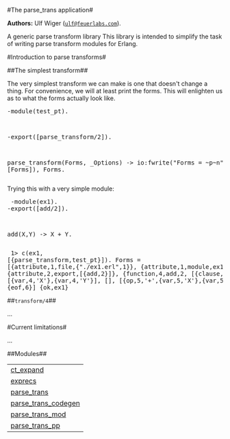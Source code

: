 

#The parse_trans application#


__Authors:__ Ulf Wiger ([`ulf@feuerlabs.com`](mailto:ulf@feuerlabs.com)).

A generic parse transform library
This library is intended to simplify the task of writing parse transform
modules for Erlang.

#Introduction to parse transforms#


##The simplest transform##


The very simplest transform we can make is one that doesn't
change a thing. For convenience, we will at least print the forms.
This will enlighten us as to what the forms actually look like.<pre>
-module(test_pt).

-export([parse_transform/2]).

parse_transform(Forms, _Options) ->
    io:fwrite("Forms = ~p~n", [Forms]),
    Forms.
</pre>

Trying this with a very simple module:<pre>
-module(ex1).
-export([add/2]).

add(X,Y) ->
    X + Y.
</pre><pre>
1> c(ex1, [{parse_transform,test_pt}]).
Forms = [{attribute,1,file,{"./ex1.erl",1}},
         {attribute,1,module,ex1},
         {attribute,2,export,[{add,2}]},
         {function,4,add,2,
                   [{clause,4,
                            [{var,4,'X'},{var,4,'Y'}],
                            [],
                            [{op,5,'+',{var,5,'X'},{var,5,'Y'}}]}]},
         {eof,6}]
{ok,ex1}
</pre>

##`transform/4`##



...

#Current limitations#



...


##Modules##


<table width="100%" border="0" summary="list of modules">
<tr><td><a href="ct_expand.md" class="module">ct_expand</a></td></tr>
<tr><td><a href="exprecs.md" class="module">exprecs</a></td></tr>
<tr><td><a href="parse_trans.md" class="module">parse_trans</a></td></tr>
<tr><td><a href="parse_trans_codegen.md" class="module">parse_trans_codegen</a></td></tr>
<tr><td><a href="parse_trans_mod.md" class="module">parse_trans_mod</a></td></tr>
<tr><td><a href="parse_trans_pp.md" class="module">parse_trans_pp</a></td></tr></table>


